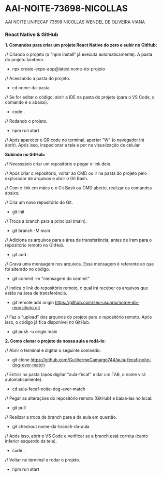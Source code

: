 # AAI-NOITE-73698-NICOLLAS
AAI NOITE UNIFECAF 73698 NICOLLAS WENDEL DE OLIVEIRA VIANA

<h3>React Native & GitHub</h3>

**1. Comandos para criar um projeto React Native do zero e subir no GitHub:**

// Criando o projeto (o "npm install" já executa automaticamente). A pasta do projeto também.
- npx create-expo-app@latest nome-do-projeto

// Acessando a pasta do projeto.
- cd nome-da-pasta

// Se for editar o código, abrir a IDE na pasta do projeto (para o VS Code, o comando é o abaixo).
- code .

// Rodando o projeto.
- npm run start

// Após aparecer o QR code no terminal, apertar "W" (o navegador irá abrir). Após isso, inspecionar a tela e por na visualização de celular.

**Subindo no GitHub:**

// Necessário criar um repositório e pegar o link dele.

// Após criar o repositório, voltar ao CMD ou ir na pasta do projeto pelo explorador de arquivos e abrir o Git Bash.

// Com o link em mãos e o Git Bash ou CMD aberto, realizar os comandos abaixo.

// Cria um novo repositório do Git.
- git init

// Troca a branch para a principal (main).
- git branch -M main

// Adiciona os arquivos para a área de transferência, antes de irem para o repositório remoto no GitHub.
- git add .

// Grava uma mensagem nos arquivos. Essa mensagem é referente ao que foi alterado no código.
- git commit -m "mensagem do commit"

// Indica o link do repositório remoto, o qual irá receber os arquivos que estão na área de transferência.
- git remote add origin https://github.com/seu-usuario/nome-do-repositorio.git

// Faz o "upload" dos arquivos do projeto para o repositório remoto. Após isso, o código já fica disponível no GitHub.
- git push -u origin main

**2. Como clonar o projeto da nossa aula e rodá-lo:**

// Abrir o terminal e digitar o seguinte comando:
- git clone https://github.com/GuilhermeCamargo744/aula-fecaf-noite-dog-ever-match

// Entrar na pasta (após digitar "aula-fecaf" e dar um TAB, o nome virá automaticamente).
- cd aula-fecaf-noite-dog-ever-match

// Pegar as alterações do repositório remoto (GitHub) e baixá-las no local.
- git pull

// Realizar a troca de branch para a da aula em questão.
- git checkout nome-da-branch-da-aula

// Após isso, abrir o VS Code e verificar se a branch está correta (canto inferior esquerdo da tela).
- code .

// Voltar no terminal e rodar o projeto.
- npm run start
